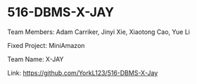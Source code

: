 # 516-DBMS-X-JAY
Team Members: Adam Carriker, Jinyi Xie, Xiaotong Cao, Yue Li


Fixed Project: MiniAmazon


Team Name: X-JAY


Link: https://github.com/YorkL123/516-DBMS-X-Jay
